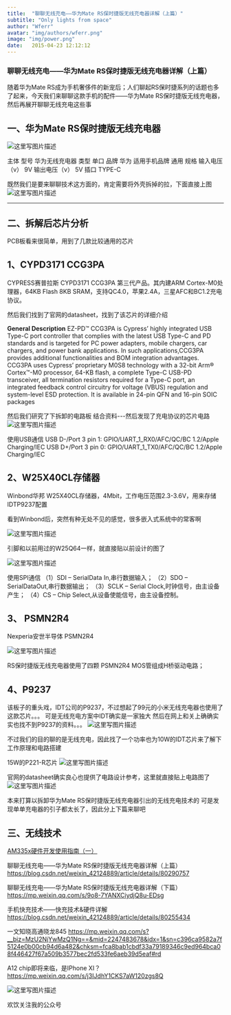 ```yaml
---
title:  "聊聊无线充电——华为Mate RS保时捷版无线充电器详解（上篇）"
subtitle: "Only lights from space"
author: "Wferr"
avatar: "img/authors/wferr.png"
image: "img/power.png"
date:   2015-04-23 12:12:12
---
```


### 聊聊无线充电——华为Mate RS保时捷版无线充电器详解（上篇）
随着华为Mate RS成为手机奢侈件的新宠后；人们聊起RS保时捷系列的话题也多了起来，今天我们来聊聊这款手机的配件——华为Mate RS保时捷版无线充电器，然后再展开聊聊无线充电这些事

一、华为Mate RS保时捷版无线充电器
--
![这里写图片描述](https://img-blog.csdn.net/20180512132338382?watermark/2/text/aHR0cHM6Ly9ibG9nLmNzZG4ubmV0L3dlaXhpbl80MjEyNDg4OQ==/font/5a6L5L2T/fontsize/400/fill/I0JBQkFCMA==/dissolve/70)

主体                                型号                   华为无线充电器
                                       类型                          单口
                                       品牌                          华为
                                适用手机品牌                  通用
规格                         输入电压（v）                 9V
                                输出电压（v）                 5V
                                     插口                       TYPE-C

既然我们是要来聊聊技术这方面的，肯定需要将外壳拆掉的拉，下面直接上图
![这里写图片描述](https://img-blog.csdn.net/20180512132746188?watermark/2/text/aHR0cHM6Ly9ibG9nLmNzZG4ubmV0L3dlaXhpbl80MjEyNDg4OQ==/font/5a6L5L2T/fontsize/400/fill/I0JBQkFCMA==/dissolve/70)


----------


二、拆解后芯片分析
---------

PCB板看来很简单，用到了几款比较通用的芯片


1、CYPD3171 CCG3PA
--

CYPRESS赛普拉斯 CYPD3171 CCG3PA 第三代产品。其内建ARM Cortex-M0处理器，64KB Flash 8KB SRAM，支持QC4.0，苹果2.4A，三星AFC和BC1.2充电协议。

然后我们找到了官网的datasheet，找到了该芯片的详细介绍

**General Description**
EZ-PD™ CCG3PA is Cypress’ highly integrated USB Type-C port controller that complies with the latest USB Type-C and PD standards and is targeted for PC power adapters, mobile chargers, car chargers, and power bank applications. In such applications,CCG3PA provides additional functionalities and BOM integration advantages. CCG3PA uses Cypress’ proprietary M0S8 technology with a 32-bit Arm® Cortex™-M0 processor, 64-KB flash, a complete Type-C USB-PD transceiver, all termination resistors required for a Type-C port, an integrated feedback control circuitry for voltage (VBUS) regulation and system-level ESD protection. It is available in 24-pin QFN and 16-pin SOIC packages

然后我们研究了下拆卸的电路板 结合资料---然后发现了充电协议的芯片电路
![这里写图片描述](https://img-blog.csdn.net/20180512134322862?watermark/2/text/aHR0cHM6Ly9ibG9nLmNzZG4ubmV0L3dlaXhpbl80MjEyNDg4OQ==/font/5a6L5L2T/fontsize/400/fill/I0JBQkFCMA==/dissolve/70)


使用USB通信
USB D-/Port 3 pin 1: GPIO/UART_1_RX0/AFC/QC/BC 1.2/Apple Charging/IEC
USB D+/Port 3 pin 0: GPIO/UART_1_TX0/AFC/QC/BC 1.2/Apple Charging/IEC


2、W25X40CL存储器
--

Winbond华邦 W25X40CL存储器，4Mbit，工作电压范围2.3-3.6V，用来存储IDTP9237配置

看到Winbond后，突然有种无处不见的感觉，很多嵌入式系统中的常客啊

![这里写图片描述](https://img-blog.csdn.net/20180512135701344?watermark/2/text/aHR0cHM6Ly9ibG9nLmNzZG4ubmV0L3dlaXhpbl80MjEyNDg4OQ==/font/5a6L5L2T/fontsize/400/fill/I0JBQkFCMA==/dissolve/70)

引脚和以前用过的W25Q64一样，就直接贴以前设计的图了

![这里写图片描述](https://img-blog.csdn.net/20180512135725458?watermark/2/text/aHR0cHM6Ly9ibG9nLmNzZG4ubmV0L3dlaXhpbl80MjEyNDg4OQ==/font/5a6L5L2T/fontsize/400/fill/I0JBQkFCMA==/dissolve/70)

使用SPI通信
（1）SDI – SerialData In,串行数据输入； 
（2）SDO – SerialDataOut,串行数据输出； 
（3）SCLK – Serial Clock,时钟信号，由主设备产生； 
（4）CS – Chip Select,从设备使能信号，由主设备控制。


3、 PSMN2R4 
--
Nexperia安世半导体 PSMN2R4

![这里写图片描述](https://img-blog.csdn.net/20180512140847665?watermark/2/text/aHR0cHM6Ly9ibG9nLmNzZG4ubmV0L3dlaXhpbl80MjEyNDg4OQ==/font/5a6L5L2T/fontsize/400/fill/I0JBQkFCMA==/dissolve/70)

RS保时捷版无线充电器使用了四颗 PSMN2R4 MOS管组成H桥驱动电路；


4、P9237
----------

该板子的重头戏，IDT公司的P9237，不过想起了99元的小米无线充电器也使用了这款芯片。。。
可是无线充电方案中IDT确实是一家独大
然后在网上和关上确确实实也找不到P9237的资料。。。
![这里写图片描述](https://img-blog.csdn.net/20180512142318751?watermark/2/text/aHR0cHM6Ly9ibG9nLmNzZG4ubmV0L3dlaXhpbl80MjEyNDg4OQ==/font/5a6L5L2T/fontsize/400/fill/I0JBQkFCMA==/dissolve/70)

不过我们的目的聊的是无线充电，因此找了一个功率也为10W的IDT芯片来了解下工作原理和电路搭建

15W的P221-R芯片
![这里写图片描述](https://img-blog.csdn.net/20180512142649242?watermark/2/text/aHR0cHM6Ly9ibG9nLmNzZG4ubmV0L3dlaXhpbl80MjEyNDg4OQ==/font/5a6L5L2T/fontsize/400/fill/I0JBQkFCMA==/dissolve/70)

官网的datasheet确实良心也提供了电路设计参考，这里就直接贴上电路图了
![这里写图片描述](https://img-blog.csdn.net/20180512142830913?watermark/2/text/aHR0cHM6Ly9ibG9nLmNzZG4ubmV0L3dlaXhpbl80MjEyNDg4OQ==/font/5a6L5L2T/fontsize/400/fill/I0JBQkFCMA==/dissolve/70)


本来打算以拆卸华为Mate RS保时捷版无线充电器引出的无线充电技术的
可是发现单单充电器的引子都太长了，因此分上下篇来聊吧


三、无线技术
--

[AM335x硬件开发使用指南（一）](https://mp.weixin.qq.com/s/_LyrLfjVbcO5G_-nBDlaJw)


聊聊无线充电——华为Mate RS保时捷版无线充电器详解（上篇） 
https://blog.csdn.net/weixin_42124889/article/details/80290757

聊聊无线充电——华为Mate RS保时捷版无线充电器详解（下篇） 
https://mp.weixin.qq.com/s/9o8-7YANXCiydjQ8u-EDsg

手机快充技术——快充技术&硬件详解 
https://blog.csdn.net/weixin_42124889/article/details/80255434

一文知晓高通晓龙845 
https://mp.weixin.qq.com/s?__biz=MzU2NjYwMzQ1Ng==&mid=2247483678&idx=1&sn=c396ca9582a7f5124e0b00cb94d6a482&chksm=fca8bab1cbdf33a79189346c9ed964bca08f446427f67a509b3577bec2fd533fe6aeb39d5eaf#rd

A12 chip即将来临，是IPhone XI？ 
https://mp.weixin.qq.com/s/j3IJdhY1CKS7aW120zgs8Q


![这里写图片描述](https://img-blog.csdn.net/20180524102915892?watermark/2/text/aHR0cHM6Ly9ibG9nLmNzZG4ubmV0L3dlaXhpbl80MjEyNDg4OQ==/font/5a6L5L2T/fontsize/400/fill/I0JBQkFCMA==/dissolve/70)

欢饮关注我的公众号








